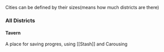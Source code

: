 Cities can be defined by their sizes(means how much districts are there)

### All Districts

#### Tavern
A place for saving progres, using [[Stash]] and Carousing

